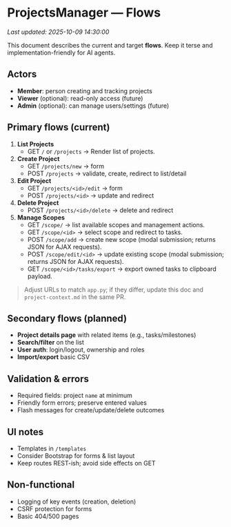 # ProjectsManager — Flows
_Last updated: 2025-10-09 14:30:00_

This document describes the current and target **flows**. Keep it terse and implementation-friendly for AI agents.

## Actors
- **Member**: person creating and tracking projects
- **Viewer** (optional): read-only access (future)
- **Admin** (optional): can manage users/settings (future)

## Primary flows (current)
1. **List Projects**
   - GET `/` or `/projects` → Render list of projects.
2. **Create Project**
   - GET `/projects/new` → form
   - POST `/projects` → validate, create, redirect to list/detail
3. **Edit Project**
   - GET `/projects/<id>/edit` → form
   - POST `/projects/<id>` → update and redirect
4. **Delete Project**
   - POST `/projects/<id>/delete` → delete and redirect
5. **Manage Scopes**
   - GET `/scope/` → list available scopes and management actions.
   - GET `/scope/<id>` → select scope and redirect to tasks.
   - POST `/scope/add` → create new scope (modal submission; returns JSON for AJAX requests).
   - POST `/scope/edit/<id>` → update existing scope (modal submission; returns JSON for AJAX requests).
   - GET `/scope/<id>/tasks/export` → export owned tasks to clipboard payload.

> Adjust URLs to match `app.py`; if they differ, update this doc and `project-context.md` in the same PR.

## Secondary flows (planned)
- **Project details page** with related items (e.g., tasks/milestones)
- **Search/filter** on the list
- **User auth**: login/logout, ownership and roles
- **Import/export** basic CSV

## Validation & errors
- Required fields: project `name` at minimum
- Friendly form errors; preserve entered values
- Flash messages for create/update/delete outcomes

## UI notes
- Templates in `/templates`
- Consider Bootstrap for forms & list layout
- Keep routes REST-ish; avoid side effects on GET

## Non-functional
- Logging of key events (creation, deletion)
- CSRF protection for forms
- Basic 404/500 pages
